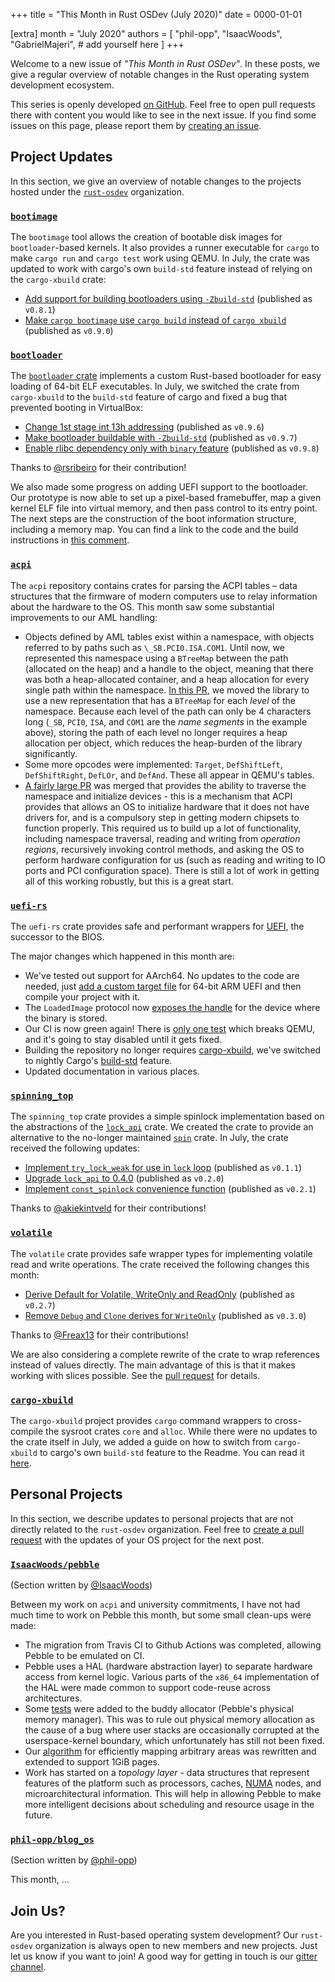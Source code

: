 +++
title = "This Month in Rust OSDev (July 2020)"
date = 0000-01-01

[extra]
month = "July 2020"
authors = [
    "phil-opp",
    "IsaacWoods",
    "GabrielMajeri",
    # add yourself here
]
+++

Welcome to a new issue of _"This Month in Rust OSDev"_. In these posts, we give a regular overview of notable changes in the Rust operating system development ecosystem.

<!-- more -->

This series is openly developed [on GitHub](https://github.com/rust-osdev/homepage/). Feel free to open pull requests there with content you would like to see in the next issue. If you find some issues on this page, please report them by [creating an issue](https://github.com/rust-osdev/homepage/issues/new).

<!--
    This is a draft for the upcoming "This Month in Rust OSDev (July 2020)" post.
    Feel free to create pull requests against the `next` branch to add your
    content here.

    Please take a look at the past posts on https://rust-osdev.com/ to see the
    general structure of these posts.
-->

## Project Updates

In this section, we give an overview of notable changes to the projects hosted under the [`rust-osdev`] organization.

[`rust-osdev`]: https://github.com/rust-osdev/about

### [`bootimage`](https://github.com/rust-osdev/bootimage)

The `bootimage` tool allows the creation of bootable disk images for `bootloader`-based kernels. It also provides a runner executable for `cargo` to make `cargo run` and `cargo test` work using QEMU. In July, the crate was updated to work with cargo's own `build-std` feature instead of relying on the `cargo-xbuild` crate:

- [Add support for building bootloaders using `-Zbuild-std`](https://github.com/rust-osdev/bootimage/pull/62) <span class="gray">(published as `v0.8.1`)</span>
- [Make `cargo bootimage` use `cargo build` instead of `cargo xbuild`](https://github.com/rust-osdev/bootimage/pull/63) <span class="gray">(published as `v0.9.0`)</span>

### [`bootloader`](https://github.com/rust-osdev/bootloader)

The [`bootloader` crate](https://github.com/rust-osdev/bootloader) implements a custom Rust-based bootloader for easy loading of 64-bit ELF executables. In July, we switched the crate from `cargo-xbuild` to the `build-std` feature of cargo and fixed a bug that prevented booting in VirtualBox:

- [Change 1st stage int 13h addressing](https://github.com/rust-osdev/bootloader/pull/123) <span class="gray">(published as `v0.9.6`)</span>
- [Make bootloader buildable with `-Zbuild-std`](https://github.com/rust-osdev/bootloader/pull/125) <span class="gray">(published as `v0.9.7`)</span>
- [Enable rlibc dependency only with `binary` feature](https://github.com/rust-osdev/bootloader/pull/126) <span class="gray">(published as `v0.9.8`)</span>

Thanks to [@rsribeiro](https://github.com/rsribeiro) for their contribution!

We also made some progress on adding UEFI support to the bootloader. Our prototype is now able to set up a pixel-based framebuffer, map a given kernel ELF file into virtual memory, and then pass control to its entry point. The next steps are the construction of the boot information structure, including a memory map. You can find a link to the code and the build instructions in [this comment](https://github.com/phil-opp/blog_os/issues/349#issuecomment-663562464).

### [`acpi`](https://github.com/rust-osdev/acpi)

The `acpi` repository contains crates for parsing the ACPI tables – data structures that the firmware of modern computers use to relay information about the hardware to the OS. This month saw some substantial improvements to our AML handling:

- Objects defined by AML tables exist within a namespace, with objects referred to by paths such as `\_SB.PCI0.ISA.COM1`. Until now, we represented this namespace using a `BTreeMap` between the path (allocated on the heap) and a handle to the
object, meaning that there was both a heap-allocated container, and a heap allocation for every single path within the namespace. [In this PR](https://github.com/rust-osdev/acpi/pull/72), we moved the library to use a new representation that has
a `BTreeMap` for each *level* of the namespace. Because each level of the path can only be 4 characters long (`_SB`, `PCI0`, `ISA`, and `COM1` are the *name segments* in the example above), storing the path of each level no longer requires a heap
allocation per object, which reduces the heap-burden of the library significantly.
- Some more opcodes were implemented: `Target`, `DefShiftLeft`, `DefShiftRight`, `DefLOr`, and `DefAnd`. These all appear in QEMU's tables.
- [A fairly large PR](https://github.com/rust-osdev/acpi/pull/73) was merged that provides the ability to traverse the namespace and initialize devices - this is a mechanism that ACPI provides that allows an OS to initialize hardware that it does
not have drivers for, and is a compulsory step in getting modern chipsets to function properly. This required us to build up a lot of functionality, including namespace traversal, reading and writing from *operation regions*, recursively invoking
control methods, and asking the OS to perform hardware configuration for us (such as reading and writing to IO ports and PCI configuration space). There is still a lot of work in getting all of this working robustly, but this is a great start.

### [`uefi-rs`](https://github.com/rust-osdev/uefi-rs)

The `uefi-rs` crate provides safe and performant wrappers for [UEFI](https://en.wikipedia.org/wiki/Unified_Extensible_Firmware_Interface), the successor to the BIOS.

The major changes which happened in this month are:
- We've tested out support for AArch64. No updates to the code are needed, just [add a custom target file](https://github.com/rust-osdev/uefi-rs/blob/e2748687bdafcc21f35e6d4db27b4b1b31bdcf6e/uefi-test-runner/aarch64-unknown-uefi.json) for 64-bit ARM UEFI and then compile your project with it.
- The `LoadedImage` protocol now [exposes the handle](https://docs.rs/uefi/0.4.7/uefi/proto/loaded_image/struct.LoadedImage.html#method.device) for the device where the binary is stored.
- Our CI is now green again! There is [only one test](https://github.com/rust-osdev/uefi-rs/issues/103#issuecomment-604728460) which breaks QEMU, and it's going to stay disabled until it gets fixed.
- Building the repository no longer requires [cargo-xbuild](https://github.com/rust-osdev/cargo-xbuild), we've switched to nightly Cargo's [build-std](https://doc.rust-lang.org/nightly/cargo/reference/unstable.html#build-std) feature.
- Updated documentation in various places.

### [`spinning_top`](https://github.com/rust-osdev/spinning_top)

The `spinning_top` crate provides a simple spinlock implementation based on the abstractions of the [`lock_api`](https://docs.rs/lock_api/0.4.1/lock_api/) crate. We created the crate to provide an alternative to the no-longer maintained [`spin`](https://github.com/mvdnes/spin-rs) crate. In July, the crate received the following updates:

- [Implement `try_lock_weak` for use in `lock` loop](https://github.com/rust-osdev/spinning_top/pull/4) <span class="gray">(published as `v0.1.1`)</span>
- [Upgrade `lock_api` to 0.4.0](https://github.com/rust-osdev/spinning_top/pull/3) <span class="gray">(published as `v0.2.0`)</span>
- [Implement `const_spinlock` convenience function](https://github.com/rust-osdev/spinning_top/pull/5) <span class="gray">(published as `v0.2.1`)</span>

Thanks to [@akiekintveld](https://github.com/akiekintveld) for their contributions!

### [`volatile`](https://github.com/rust-osdev/volatile)

The `volatile` crate provides safe wrapper types for implementing volatile read and write operations. The crate received the following changes this month:

- [Derive Default for Volatile, WriteOnly and ReadOnly](https://github.com/rust-osdev/volatile/pull/10) <span class="gray">(published as `v0.2.7`)</span>
- [Remove `Debug` and `Clone` derives for `WriteOnly`](https://github.com/rust-osdev/volatile/pull/12) <span class="gray">(published as `v0.3.0`)</span>

Thanks to [@Freax13](https://github.com/Freax13) for their contributions!

We are also considering a complete rewrite of the crate to wrap references instead of values directly. The main advantage of this is that it makes working with slices possible. See the [pull request](https://github.com/rust-osdev/volatile/pull/13) for details.

### [`cargo-xbuild`](https://github.com/rust-osdev/cargo-xbuild)

The `cargo-xbuild` project provides `cargo` command wrappers to cross-compile the sysroot crates `core` and `alloc`. While there were no updates to the crate itself in July, we added a guide on how to switch from `cargo-xbuild` to cargo's own `build-std` feature to the Readme. You can read it [here](https://github.com/rust-osdev/cargo-xbuild#alternative-the-build-std-feature-of-cargo).

## Personal Projects

In this section, we describe updates to personal projects that are not directly related to the `rust-osdev` organization. Feel free to [create a pull request](https://github.com/rust-osdev/homepage/pulls) with the updates of your OS project for the next post.

### [`IsaacWoods/pebble`](https://github.com/IsaacWoods/pebble)

<span class="gray">(Section written by [@IsaacWoods](https://github.com/IsaacWoods))</span>

Between my work on `acpi` and university commitments, I have not had much time to work on Pebble this month, but
some small clean-ups were made:
- The migration from Travis CI to Github Actions was completed, allowing Pebble to be emulated on CI.
- Pebble uses a HAL (hardware abstraction layer) to separate hardware access from kernel logic. Various parts of the `x86_64` implementation of the HAL were made common to support code-reuse across architectures.
- Some [tests](https://github.com/IsaacWoods/pebble/blob/master/kernel/src/memory/buddy_allocator.rs#L202) were added to the buddy allocator (Pebble's physical memory manager). This was to rule out physical memory
allocation as the cause of a bug where user stacks are occasionally corrupted at the userspace-kernel boundary, which unfortunately has still not been fixed.
- Our [algorithm](https://github.com/IsaacWoods/pebble/blob/master/kernel/hal_x86_64/src/paging.rs#L376-L481) for efficiently mapping arbitrary areas was rewritten and extended to support 1GiB pages.
- Work has started on a *topology layer* - data structures that represent features of the platform such as processors, caches, [NUMA](https://en.wikipedia.org/wiki/Non-uniform_memory_access) nodes, and
microarchitectural information. This will help in allowing Pebble to make more intelligent decisions about scheduling and resource usage in the future.

### [`phil-opp/blog_os`](https://github.com/phil-opp/blog_os)

<span class="gray">(Section written by [@phil-opp](https://github.com/phil-opp))</span>

This month, …

## Join Us?

Are you interested in Rust-based operating system development? Our `rust-osdev` organization is always open to new members and new projects. Just let us know if you want to join! A good way for getting in touch is our [gitter channel](https://gitter.im/rust-osdev/Lobby).


<!--
TODO: Update publication date
-->
